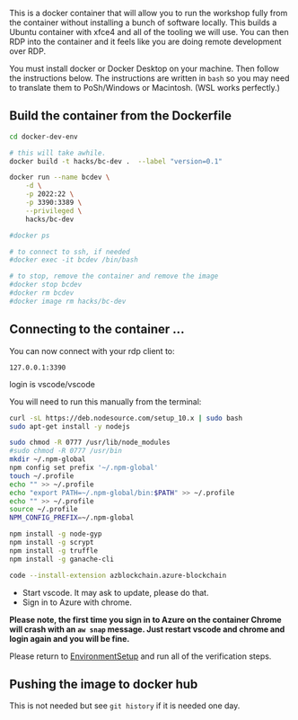 
This is a docker container that will allow you to run the workshop fully from the container without installing a bunch of software locally.  This builds a Ubuntu container with xfce4 and all of the tooling we will use.  You can then RDP into the container and it feels like you are doing remote development over RDP.  

You must install docker or Docker Desktop on your machine.  Then follow the instructions below.  The instructions are written in `bash` so you may need to translate them to PoSh/Windows or Macintosh.  (WSL works perfectly.)

## Build the container from the Dockerfile

```bash
cd docker-dev-env

# this will take awhile.  
docker build -t hacks/bc-dev .  --label "version=0.1"

docker run --name bcdev \
    -d \
    -p 2022:22 \
    -p 3390:3389 \
    --privileged \
    hacks/bc-dev

#docker ps

# to connect to ssh, if needed
#docker exec -it bcdev /bin/bash

# to stop, remove the container and remove the image
#docker stop bcdev
#docker rm bcdev
#docker image rm hacks/bc-dev
```

## Connecting to the container ...

You can now connect with your rdp client to:

`127.0.0.1:3390`

login is vscode/vscode  

You will need to run this manually from the terminal:

```bash
curl -sL https://deb.nodesource.com/setup_10.x | sudo bash
sudo apt-get install -y nodejs

sudo chmod -R 0777 /usr/lib/node_modules 
#sudo chmod -R 0777 /usr/bin
mkdir ~/.npm-global
npm config set prefix '~/.npm-global'
touch ~/.profile
echo "" >> ~/.profile
echo "export PATH=~/.npm-global/bin:$PATH" >> ~/.profile
echo "" >> ~/.profile
source ~/.profile
NPM_CONFIG_PREFIX=~/.npm-global

npm install -g node-gyp 
npm install -g scrypt
npm install -g truffle
npm install -g ganache-cli

code --install-extension azblockchain.azure-blockchain

```

* Start vscode.  It may ask to update, please do that.  
* Sign in to Azure with chrome.  

**Please note, the first time you sign in to Azure on the container Chrome will crash with an `aw snap` message.  Just restart vscode and chrome and login again and you will be fine.**

Please return to [EnvironmentSetup](../EnvironmentSetup.md) and run all of the verification steps.  


## Pushing the image to docker hub

This is not needed but see `git history` if it is needed one day.  